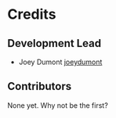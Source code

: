# Credits

## Development Lead

- Joey Dumont [joeydumont](https://github.com/joeydumont)

## Contributors

None yet. Why not be the first?